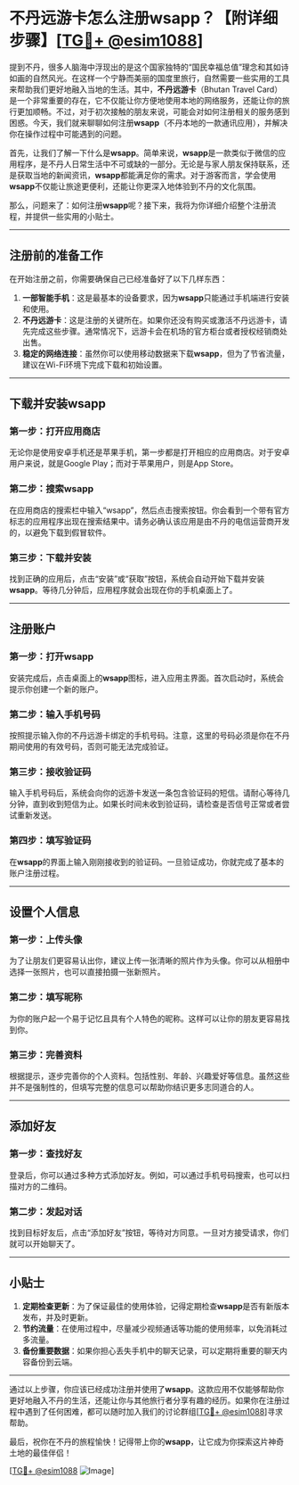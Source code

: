 # 不丹远游卡怎么注册wsapp？【附详细步骤】[[TG💪+ @esim1088](https://t.me/s/esim1088)]

提到不丹，很多人脑海中浮现出的是这个国家独特的“国民幸福总值”理念和其如诗如画的自然风光。在这样一个宁静而美丽的国度里旅行，自然需要一些实用的工具来帮助我们更好地融入当地的生活。其中，**不丹远游卡**（Bhutan Travel Card）是一个非常重要的存在，它不仅能让你方便地使用本地的网络服务，还能让你的旅行更加顺畅。不过，对于初次接触的朋友来说，可能会对如何注册相关的服务感到困惑。今天，我们就来聊聊如何注册**wsapp**（不丹本地的一款通讯应用），并解决你在操作过程中可能遇到的问题。

首先，让我们了解一下什么是**wsapp**。简单来说，**wsapp**是一款类似于微信的应用程序，是不丹人日常生活中不可或缺的一部分。无论是与家人朋友保持联系，还是获取当地的新闻资讯，**wsapp**都能满足你的需求。对于游客而言，学会使用**wsapp**不仅能让旅途更便利，还能让你更深入地体验到不丹的文化氛围。

那么，问题来了：如何注册**wsapp**呢？接下来，我将为你详细介绍整个注册流程，并提供一些实用的小贴士。

---

## 注册前的准备工作

在开始注册之前，你需要确保自己已经准备好了以下几样东西：

1. **一部智能手机**：这是最基本的设备要求，因为**wsapp**只能通过手机端进行安装和使用。
2. **不丹远游卡**：这是注册的关键所在。如果你还没有购买或激活不丹远游卡，请先完成这些步骤。通常情况下，远游卡会在机场的官方柜台或者授权经销商处出售。
3. **稳定的网络连接**：虽然你可以使用移动数据来下载**wsapp**，但为了节省流量，建议在Wi-Fi环境下完成下载和初始设置。

---

## 下载并安装**wsapp**

### 第一步：打开应用商店
无论你是使用安卓手机还是苹果手机，第一步都是打开相应的应用商店。对于安卓用户来说，就是Google Play；而对于苹果用户，则是App Store。

### 第二步：搜索**wsapp**
在应用商店的搜索栏中输入“wsapp”，然后点击搜索按钮。你会看到一个带有官方标志的应用程序出现在搜索结果中。请务必确认该应用是由不丹的电信运营商开发的，以避免下载到假冒软件。

### 第三步：下载并安装
找到正确的应用后，点击“安装”或“获取”按钮，系统会自动开始下载并安装**wsapp**。等待几分钟后，应用程序就会出现在你的手机桌面上了。

---

## 注册账户

### 第一步：打开**wsapp**
安装完成后，点击桌面上的**wsapp**图标，进入应用主界面。首次启动时，系统会提示你创建一个新的账户。

### 第二步：输入手机号码
按照提示输入你的不丹远游卡绑定的手机号码。注意，这里的号码必须是你在不丹期间使用的有效号码，否则可能无法完成验证。

### 第三步：接收验证码
输入手机号码后，系统会向你的远游卡发送一条包含验证码的短信。请耐心等待几分钟，直到收到短信为止。如果长时间未收到验证码，请检查是否信号正常或者尝试重新发送。

### 第四步：填写验证码
在**wsapp**的界面上输入刚刚接收到的验证码。一旦验证成功，你就完成了基本的账户注册过程。

---

## 设置个人信息

### 第一步：上传头像
为了让朋友们更容易认出你，建议上传一张清晰的照片作为头像。你可以从相册中选择一张照片，也可以直接拍摄一张新照片。

### 第二步：填写昵称
为你的账户起一个易于记忆且具有个人特色的昵称。这样可以让你的朋友更容易找到你。

### 第三步：完善资料
根据提示，逐步完善你的个人资料。包括性别、年龄、兴趣爱好等信息。虽然这些并不是强制性的，但填写完整的信息可以帮助你结识更多志同道合的人。

---

## 添加好友

### 第一步：查找好友
登录后，你可以通过多种方式添加好友。例如，可以通过手机号码搜索，也可以扫描对方的二维码。

### 第二步：发起对话
找到目标好友后，点击“添加好友”按钮，等待对方同意。一旦对方接受请求，你们就可以开始聊天了。

---

## 小贴士

1. **定期检查更新**：为了保证最佳的使用体验，记得定期检查**wsapp**是否有新版本发布，并及时更新。
2. **节约流量**：在使用过程中，尽量减少视频通话等功能的使用频率，以免消耗过多流量。
3. **备份重要数据**：如果你担心丢失手机中的聊天记录，可以定期将重要的聊天内容备份到云端。

---

通过以上步骤，你应该已经成功注册并使用了**wsapp**。这款应用不仅能够帮助你更好地融入不丹的生活，还能让你与其他旅行者分享有趣的经历。如果你在注册过程中遇到了任何困难，都可以随时加入我们的讨论群组[[TG💪+ @esim1088](https://t.me/s/esim1088)]寻求帮助。

最后，祝你在不丹的旅程愉快！记得带上你的**wsapp**，让它成为你探索这片神奇土地的最佳伴侣！

[[TG💪+ @esim1088](https://t.me/s/esim1088) ![Image](https://i.postimg.cc/4NQfJmqS/Snipaste-2025-05-13-00-14-12.png)]